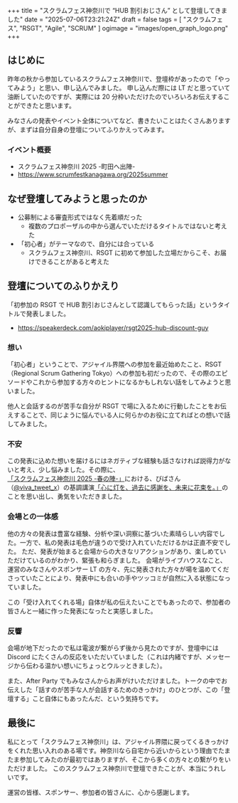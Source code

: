 +++
title = "スクラムフェス神奈川で “HUB 割引おじさん” として登壇してきました"
date = "2025-07-06T23:21:24Z"
draft = false
tags = [ "スクラムフェス", "RSGT", "Agile", "SCRUM" ]
ogimage = "images/open_graph_logo.png"
+++

## はじめに
昨年の秋から参加しているスクラムフェス神奈川で、登壇枠があったので「やってみよう」と思い、申し込んでみました。
申し込んだ際には LT だと思っていて油断していたのですが、実際には 20 分枠いただけたのでいろいろお伝えすることができたと思います。

みなさんの発表やイベント全体についてなど、書きたいことはたくさんありますが、まずは自分自身の登壇についてふりかえってみます。

### イベント概要
- スクラムフェス神奈川 2025 -町田へ出陣-
- https://www.scrumfestkanagawa.org/2025summer

## なぜ登壇してみようと思ったのか
- 公募制による審査形式ではなく先着順だった
    - 複数のプロポーザルの中から選んでいただけるタイトルではないと考えた
- 「初心者」がテーマなので、自分には合っている
    - スクラムフェス神奈川、RSGT に初めて参加した立場だからこそ、お届けできることがあると考えた

## 登壇についてのふりかえり
「初参加の RSGT で HUB 割引おじさんとして認識してもらった話」というタイトルで発表しました。
- https://speakerdeck.com/aokiplayer/rsgt2025-hub-discount-guy

### 想い
「初心者」ということで、アジャイル界隈への参加を最近始めたこと、RSGT（Regional Scrum Gathering Tokyo）への参加も初だったので、その際のエピソードやこれから参加する方々のヒントになるかもしれない話をしてみようと思いました。

他人と会話するのが苦手な自分が RSGT で場に入るために行動したことをお伝えすることで、同じように悩んでいる人に何らかのお役に立てればとの想いで話してみました。

### 不安
この発表に込めた想いを届けるにはネガティブな経験も話さなければ説得力がないと考え、少し悩みました。その際に、[「スクラムフェス神奈川 2025 -春の陣-」](https://www.scrumfestkanagawa.org/2025spring)における、びばさん（[@viva_tweet_x](https://x.com/viva_tweet_x)）の基調講演[「心に灯を、過去に感謝を、未来に花束を。」](https://speakerdeck.com/viva_tweet_x/xin-nideng-wo-guo-qu-nigan-xie-wo-wei-lai-nihua-shu-wo)のことを思い出し、勇気をいただきました。

### 会場との一体感
他の方々の発表は豊富な経験、分析や深い洞察に基づいた素晴らしい内容でした。一方で、私の発表は毛色が違うので受け入れていただけるかは正直不安でした。
ただ、発表が始まると会場からの大きなリアクションがあり、楽しめていただけているのがわかり、緊張も和らぎました。
会場がライブハウスなこと、運営のみなさんやスポンサー LT の方々、先に発表された方々が場を温めてくださっていたことにより、発表中にも合いの手やツッコミが自然に入る状態になっていました。

この「受け入れてくれる場」自体が私の伝えたいことでもあったので、参加者の皆さんと一緒に作った発表になったと実感しました。

### 反響
会場が地下だったので私は電波が繋がらず後から見たのですが、登壇中には Discord にたくさんの反応をいただいていました（これは内緒ですが、メッセージから伝わる温かい想いにちょっとウルッときました）。

また、After Party でもみなさんからお声がけいただけました。トークの中でお伝えした「話すのが苦手な人が会話するためのきっかけ」のひとつが、この「登壇する」こと自体にもあったんだ、という気持ちです。

## 最後に
私にとって「スクラムフェス神奈川」は、アジャイル界隈に戻ってくるきっかけをくれた思い入れのある場です。神奈川なら自宅から近いからという理由でたまたま参加してみたのが最初ではありますが、そこから多くの方々との繋がりをいただけました。
このスクラムフェス神奈川で登壇できたことが、本当にうれしいです。

運営の皆様、スポンサー、参加者の皆さんに、心から感謝します。
